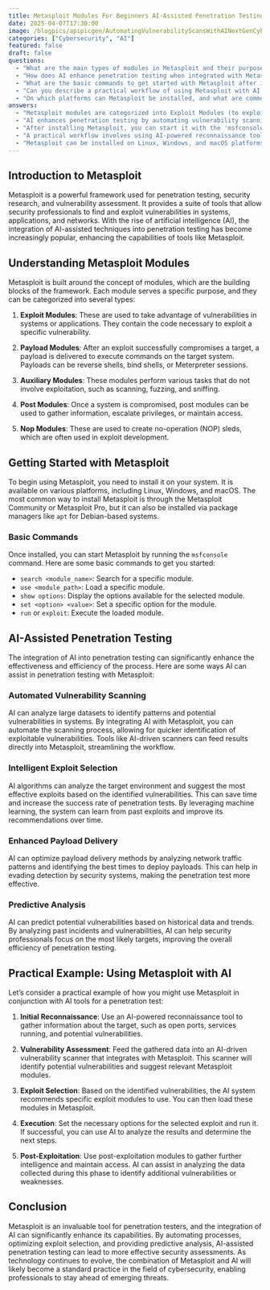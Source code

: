 ```yaml
---
title: Metasploit Modules For Beginners AI-Assisted Penetration Testing
date: 2025-04-07T17:30:00
image: /blogpics/apipicgen/AutomatingVulnerabilityScansWithAINextGenCybersecurity-L1RI2S21VP.jpg
categories: ["Cybersecurity", "AI"]
featured: false
draft: false
questions:
  - "What are the main types of modules in Metasploit and their purposes?"
  - "How does AI enhance penetration testing when integrated with Metasploit?"
  - "What are the basic commands to get started with Metasploit after installation?"
  - "Can you describe a practical workflow of using Metasploit with AI tools for penetration testing?"
  - "On which platforms can Metasploit be installed, and what are common installation methods?"
answers:
  - "Metasploit modules are categorized into Exploit Modules (to exploit vulnerabilities), Payload Modules (to execute commands on compromised systems), Auxiliary Modules (for tasks like scanning and sniffing), Post Modules (for post-exploitation activities), and Nop Modules (used to create no-operation sleds in exploit development)."
  - "AI enhances penetration testing by automating vulnerability scanning, intelligently selecting the most effective exploits, optimizing payload delivery to evade detection, and providing predictive analysis to focus on likely vulnerabilities, thereby improving the efficiency and success rate of penetration tests."
  - "After installing Metasploit, you can start it with the 'msfconsole' command. Basic commands include 'search <module_name>' to find modules, 'use <module_path>' to load a module, 'show options' to display module settings, 'set <option> <value>' to configure options, and 'run' or 'exploit' to execute the module."
  - "A practical workflow involves using AI-powered reconnaissance tools to gather target information, feeding this data into AI-driven vulnerability scanners integrated with Metasploit, receiving AI recommendations for exploit modules, executing the selected exploits, and then using post-exploitation modules with AI assistance to analyze results and identify further vulnerabilities."
  - "Metasploit can be installed on Linux, Windows, and macOS platforms. Common installation methods include using the Metasploit Community or Pro editions, or installing via package managers like 'apt' on Debian-based Linux systems."
---
```

## Introduction to Metasploit

Metasploit is a powerful framework used for penetration testing, security research, and vulnerability assessment. It provides a suite of tools that allow security professionals to find and exploit vulnerabilities in systems, applications, and networks. With the rise of artificial intelligence (AI), the integration of AI-assisted techniques into penetration testing has become increasingly popular, enhancing the capabilities of tools like Metasploit.

## Understanding Metasploit Modules

Metasploit is built around the concept of modules, which are the building blocks of the framework. Each module serves a specific purpose, and they can be categorized into several types:

1. **Exploit Modules**: These are used to take advantage of vulnerabilities in systems or applications. They contain the code necessary to exploit a specific vulnerability.

2. **Payload Modules**: After an exploit successfully compromises a target, a payload is delivered to execute commands on the target system. Payloads can be reverse shells, bind shells, or Meterpreter sessions.

3. **Auxiliary Modules**: These modules perform various tasks that do not involve exploitation, such as scanning, fuzzing, and sniffing.

4. **Post Modules**: Once a system is compromised, post modules can be used to gather information, escalate privileges, or maintain access.

5. **Nop Modules**: These are used to create no-operation (NOP) sleds, which are often used in exploit development.

## Getting Started with Metasploit

To begin using Metasploit, you need to install it on your system. It is available on various platforms, including Linux, Windows, and macOS. The most common way to install Metasploit is through the Metasploit Community or Metasploit Pro, but it can also be installed via package managers like `apt` for Debian-based systems.

### Basic Commands

Once installed, you can start Metasploit by running the `msfconsole` command. Here are some basic commands to get you started:

- `search <module_name>`: Search for a specific module.
- `use <module_path>`: Load a specific module.
- `show options`: Display the options available for the selected module.
- `set <option> <value>`: Set a specific option for the module.
- `run` or `exploit`: Execute the loaded module.

## AI-Assisted Penetration Testing

The integration of AI into penetration testing can significantly enhance the effectiveness and efficiency of the process. Here are some ways AI can assist in penetration testing with Metasploit:

### Automated Vulnerability Scanning

AI can analyze large datasets to identify patterns and potential vulnerabilities in systems. By integrating AI with Metasploit, you can automate the scanning process, allowing for quicker identification of exploitable vulnerabilities. Tools like AI-driven scanners can feed results directly into Metasploit, streamlining the workflow.

### Intelligent Exploit Selection

AI algorithms can analyze the target environment and suggest the most effective exploits based on the identified vulnerabilities. This can save time and increase the success rate of penetration tests. By leveraging machine learning, the system can learn from past exploits and improve its recommendations over time.

### Enhanced Payload Delivery

AI can optimize payload delivery methods by analyzing network traffic patterns and identifying the best times to deploy payloads. This can help in evading detection by security systems, making the penetration test more effective.

### Predictive Analysis

AI can predict potential vulnerabilities based on historical data and trends. By analyzing past incidents and vulnerabilities, AI can help security professionals focus on the most likely targets, improving the overall efficiency of penetration testing.

## Practical Example: Using Metasploit with AI

Let’s consider a practical example of how you might use Metasploit in conjunction with AI tools for a penetration test:

1. **Initial Reconnaissance**: Use an AI-powered reconnaissance tool to gather information about the target, such as open ports, services running, and potential vulnerabilities.

2. **Vulnerability Assessment**: Feed the gathered data into an AI-driven vulnerability scanner that integrates with Metasploit. This scanner will identify potential vulnerabilities and suggest relevant Metasploit modules.

3. **Exploit Selection**: Based on the identified vulnerabilities, the AI system recommends specific exploit modules to use. You can then load these modules in Metasploit.

4. **Execution**: Set the necessary options for the selected exploit and run it. If successful, you can use AI to analyze the results and determine the next steps.

5. **Post-Exploitation**: Use post-exploitation modules to gather further intelligence and maintain access. AI can assist in analyzing the data collected during this phase to identify additional vulnerabilities or weaknesses.

## Conclusion

Metasploit is an invaluable tool for penetration testers, and the integration of AI can significantly enhance its capabilities. By automating processes, optimizing exploit selection, and providing predictive analysis, AI-assisted penetration testing can lead to more effective security assessments. As technology continues to evolve, the combination of Metasploit and AI will likely become a standard practice in the field of cybersecurity, enabling professionals to stay ahead of emerging threats.